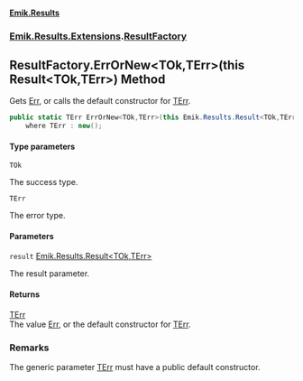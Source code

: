 #### [Emik.Results](index.md 'index')
### [Emik.Results.Extensions](Emik.Results.Extensions.md 'Emik.Results.Extensions').[ResultFactory](ResultFactory.md 'Emik.Results.Extensions.ResultFactory')

## ResultFactory.ErrOrNew<TOk,TErr>(this Result<TOk,TErr>) Method

Gets [Err](Result_TOk,TErr_.Err.md 'Emik.Results.Result<TOk,TErr>.Err'), or calls the default constructor for [TErr](ResultFactory.ErrOrNew.GtFJKqbC72ymEWvf+2n+2w.md#Emik.Results.Extensions.ResultFactory.ErrOrNew_TOk,TErr_(thisEmik.Results.Result_TOk,TErr_).TErr 'Emik.Results.Extensions.ResultFactory.ErrOrNew<TOk,TErr>(this Emik.Results.Result<TOk,TErr>).TErr').

```csharp
public static TErr ErrOrNew<TOk,TErr>(this Emik.Results.Result<TOk,TErr> result)
    where TErr : new();
```
#### Type parameters

<a name='Emik.Results.Extensions.ResultFactory.ErrOrNew_TOk,TErr_(thisEmik.Results.Result_TOk,TErr_).TOk'></a>

`TOk`

The success type.

<a name='Emik.Results.Extensions.ResultFactory.ErrOrNew_TOk,TErr_(thisEmik.Results.Result_TOk,TErr_).TErr'></a>

`TErr`

The error type.
#### Parameters

<a name='Emik.Results.Extensions.ResultFactory.ErrOrNew_TOk,TErr_(thisEmik.Results.Result_TOk,TErr_).result'></a>

`result` [Emik.Results.Result&lt;](Result_TOk,TErr_.md 'Emik.Results.Result<TOk,TErr>')[TOk](ResultFactory.ErrOrNew.GtFJKqbC72ymEWvf+2n+2w.md#Emik.Results.Extensions.ResultFactory.ErrOrNew_TOk,TErr_(thisEmik.Results.Result_TOk,TErr_).TOk 'Emik.Results.Extensions.ResultFactory.ErrOrNew<TOk,TErr>(this Emik.Results.Result<TOk,TErr>).TOk')[,](Result_TOk,TErr_.md 'Emik.Results.Result<TOk,TErr>')[TErr](ResultFactory.ErrOrNew.GtFJKqbC72ymEWvf+2n+2w.md#Emik.Results.Extensions.ResultFactory.ErrOrNew_TOk,TErr_(thisEmik.Results.Result_TOk,TErr_).TErr 'Emik.Results.Extensions.ResultFactory.ErrOrNew<TOk,TErr>(this Emik.Results.Result<TOk,TErr>).TErr')[&gt;](Result_TOk,TErr_.md 'Emik.Results.Result<TOk,TErr>')

The result parameter.

#### Returns
[TErr](ResultFactory.ErrOrNew.GtFJKqbC72ymEWvf+2n+2w.md#Emik.Results.Extensions.ResultFactory.ErrOrNew_TOk,TErr_(thisEmik.Results.Result_TOk,TErr_).TErr 'Emik.Results.Extensions.ResultFactory.ErrOrNew<TOk,TErr>(this Emik.Results.Result<TOk,TErr>).TErr')  
The value [Err](Result_TOk,TErr_.Err.md 'Emik.Results.Result<TOk,TErr>.Err'), or the default constructor for [TErr](ResultFactory.ErrOrNew.GtFJKqbC72ymEWvf+2n+2w.md#Emik.Results.Extensions.ResultFactory.ErrOrNew_TOk,TErr_(thisEmik.Results.Result_TOk,TErr_).TErr 'Emik.Results.Extensions.ResultFactory.ErrOrNew<TOk,TErr>(this Emik.Results.Result<TOk,TErr>).TErr').

### Remarks
  
The generic parameter [TErr](ResultFactory.ErrOrNew.GtFJKqbC72ymEWvf+2n+2w.md#Emik.Results.Extensions.ResultFactory.ErrOrNew_TOk,TErr_(thisEmik.Results.Result_TOk,TErr_).TErr 'Emik.Results.Extensions.ResultFactory.ErrOrNew<TOk,TErr>(this Emik.Results.Result<TOk,TErr>).TErr') must have a public default constructor.